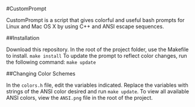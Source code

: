 #CustomPrompt

CustomPrompt is a script that gives colorful and useful bash prompts
for Linux and Mac OS X by using C++ and ANSI escape sequences.

##Installation

Download this repository. In the root of the project folder, use the 
Makefile to install.
`make install`
To update the prompt to reflect color changes, run the following command:
`make update`

##Changing Color Schemes

In the `colors.h` file, edit the variables indicated. Replace the variables
with strings of the ANSI color desired and run `make update`. To view all 
available ANSI colors, view the `ANSI.png` file in the root of the project.
